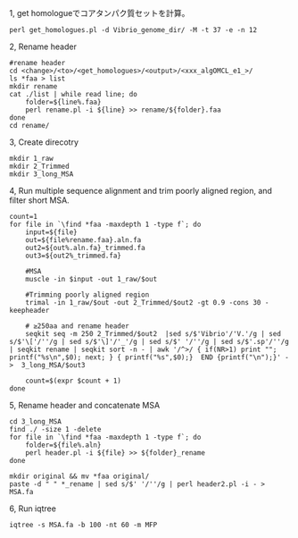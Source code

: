 1, get homologueでコアタンパク質セットを計算。

    perl get_homologues.pl -d Vibrio_genome_dir/ -M -t 37 -e -n 12
    
2, Rename header
    
    
    #rename header
    cd <change>/<to>/<get_homologues>/<output>/<xxx_algOMCL_e1_>/
    ls *faa > list
    mkdir rename
    cat ./list | while read line; do	    folder=${line%.faa}	    perl rename.pl -i ${line} >> rename/${folder}.faa
    done
    cd rename/

3, Create direcotry   

    mkdir 1_raw
    mkdir 2_Trimmed
    mkdir 3_long_MSA


4, Run multiple sequence alignment and trim poorly aligned region, and filter short MSA.
	count=1	for file in `\find *faa -maxdepth 1 -type f`; do		input=${file}		out=${file%rename.faa}.aln.fa		out2=${out%.aln.fa}_trimmed.fa		out3=${out2%_trimmed.fa}
				#MSA		muscle -in $input -out 1_raw/$out		
		#Trimming poorly aligned region		trimal -in 1_raw/$out -out 2_Trimmed/$out2 -gt 0.9 -cons 30 -keepheader			# ≥250aa and rename header		seqkit seq -m 250 2_Trimmed/$out2  |sed s/$'Vibrio'/'V.'/g | sed s/$'\['/''/g | sed s/$'\]'/'_'/g | sed s/$' '/''/g | sed s/$'.sp'/''/g | seqkit rename | seqkit sort -n - | awk '/^>/ { if(NR>1) print "";  printf("%s\n",$0); next; } { printf("%s",$0);}  END {printf("\n");}' - >  3_long_MSA/$out3
		count=$(expr $count + 1)	done
	

5, Rename header and concatenate MSA

    cd 3_long_MSA    find ./ -size 1 -delete
    for file in `\find *faa -maxdepth 1 -type f`; do
        folder=${file%.aln}
        perl header.pl -i ${file} >> ${folder}_rename
    done
    
    mkdir original && mv *faa original/
    paste -d " " *_rename | sed s/$' '/''/g | perl header2.pl -i - > MSA.fa
    


6, Run iqtree

    
    iqtree -s MSA.fa -b 100 -nt 60 -m MFP









